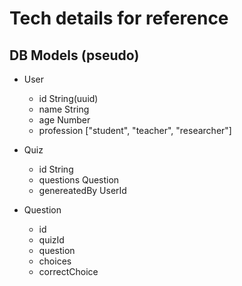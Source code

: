 # Tech details for reference

## DB Models (pseudo)

- User

  - id String(uuid)
  - name String
  - age Number
  - profession ["student", "teacher", "researcher"]

- Quiz

  - id String
  - questions Question
  - genereatedBy UserId

- Question
  - id
  - quizId
  - question
  - choices
  - correctChoice
